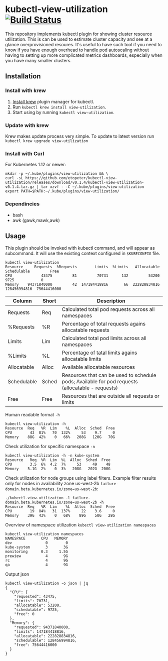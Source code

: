 # kubectl-view-utilization [![Build Status](https://travis-ci.org/etopeter/kubectl-view-utilization.svg?branch=master)](https://travis-ci.org/etopeter/kubectl-view-utilization)

This repository implements kubectl plugin for showing cluster resource utilization. 
This is can be used to estimate cluster capacity and see at a glance overprovisioned resoures.
It's useful to have such tool if you need to know if you have enough overhead to handle pod autoscaling
without having to setting up more complicated metrics dashboards, especially when you have many smaller clusters.

## Installation
### Install with krew
1. [Install krew](https://github.com/GoogleContainerTools/krew) plugin manager for kubectl.
2. Run `kubectl krew install view-utilization`.
3. Start using by running `kubectl view-utilization`.

### Update with krew
Krew makes update process very simple. To update to latest version run `kubectl krew upgrade view-utilization`


### Install with Curl
For Kubernetes 1.12 or newer:
```shell
mkdir -p ~/.kube/plugins/view-utilization && \
curl -sL https://github.com/etopeter/kubectl-view-utilization/releases/download/v0.1.4/kubectl-view-utilization-v0.1.4.tar.gz | tar xzvf - -C ~/.kube/plugins/view-utilization
export PATH=$PATH:~/.kube/plugins/view-utilization/
```

### Dependincies

- bash
- awk (gawk,mawk,awk)


## Usage
This plugin should be invoked with kubectl command, and will appear as subcommand. It will use the existing context configured in `$KUBECONFIG` file.

```shell
kubectl view-utilization                          
Resource     Requests  %Requests        Limits  %Limits   Allocatable   Schedulable         Free
CPU             43475         81         70731      132         53200          9725            0
Memory    94371840000         42  147184418816       66  222828834816  128456994816  75644416000
```
| Column      | Short | Description |
|-------------|-------|-------------|
| Requests    | Req   | Calculated total pod requests across all namespaces |
| %Requests   | %R    | Percentage of total requests agains allocatable requests |
| Limits      | Lim   | Calculated total pod limits across all namespaces  |
| %Limits     | %L    | Percentage of tatal limits agains allocatable limits |
| Allocatable | Alloc | Available allocatable resources |
| Schedulable | Sched | Resources that can be used to schedule pods; Available for pod requests (allocatable - requests) |
| Free        | Free  | Resources that are outside all requests or limits |

Human readable format `-h`
```shell
kubectl view-utilization -h
Resource  Req   %R  Lim    %L  Alloc  Sched  Free
CPU        43  81%   70  132%     53    9.7     0
Memory    88G  42%    0   66%   208G   120G   70G
```
Check utilization for specific namespace `-n`

```shell
kubectl view-utilization -h -n kube-system
Resource   Req  %R  Lim  %L  Alloc  Sched  Free
CPU        3.5  6%  4.2  7%     53     49    48
Memory    5.1G  2%    0  3%   208G   202G  200G
```

Check utilization for node groups using label filters.
Example filter results only for nodes in availability zone us-west-2b `failure-domain.beta.kubernetes.io/zone=us-west-2b`:

```shell
./kubectl-view-utilization -l failure-domain.beta.kubernetes.io/zone=us-west-2b -h
Resource  Req   %R  Lim    %L  Alloc  Sched  Free
CPU        19  84%   31  137%     22    3.6     0
Memory    39G  43%    0   68%    89G    50G   28G
```

Overview of namespace utilization `kubectl view-utilization namespaces`
```shell
kubectl view-utilization namespaces
NAMESPACE       CPU   MEMORY
dev               0        0
kube-system       3       3G
monitoring      0.3     1.5G
prewiew           4       9G
rc                4       9G
qa                4       9G
```

Output json
```shell
kubectl view-utilization -o json | jq
{
  "CPU": {
    "requested": 43475,
    "limits": 70731,
    "allocatable": 53200,
    "schedulable": 9725,
    "free": 0
  },
  "Memory": {
    "requested": 94371840000,
    "limits": 147184418816,
    "allocatable": 222828834816,
    "schedulable": 128456994816,
    "free": 75644416000
  }
}
```
